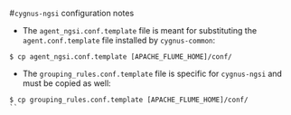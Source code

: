 #`cygnus-ngsi` configuration notes
* The `agent_ngsi.conf.template` file is meant for substituting the `agent.conf.template` file installed by `cygnus-common`:

```
$ cp agent_ngsi.conf.template [APACHE_FLUME_HOME]/conf/
```

* The `grouping_rules.conf.template` file is specific for `cygnus-ngsi` and must be copied as well:

```
$ cp grouping_rules.conf.template [APACHE_FLUME_HOME]/conf/
``